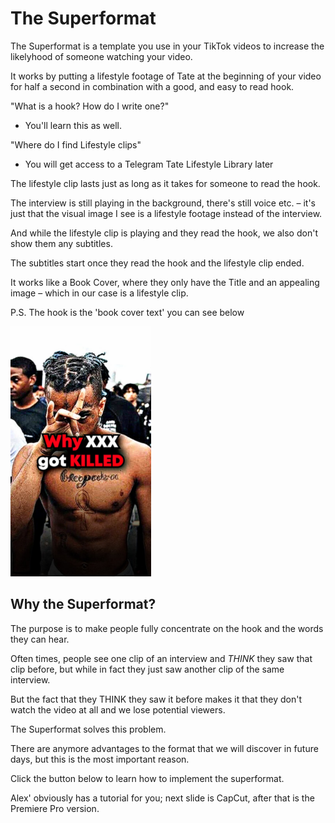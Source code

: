 # The Superformat

The Superformat is a template you use in your TikTok videos to increase the likelyhood of someone watching your video.

It works by putting a lifestyle footage of Tate at the beginning of your video for half a second in combination with a good, and easy to read hook.

"What is a hook? How do I write one?"

- You'll learn this as well.

"Where do I find Lifestyle clips"

- You will get access to a Telegram Tate Lifestyle Library later

The lifestyle clip lasts just as long as it takes for someone to read the hook.

The interview is still playing in the background, there's still voice etc. – it's just that the visual image I see is a lifestyle footage instead of the interview.

And while the lifestyle clip is playing and they read the hook, we also don't show them any subtitles.

The subtitles start once they read the hook and the lifestyle clip ended.

It works like a Book Cover, where they only have the Title and an appealing image – which in our case is a lifestyle clip.

P.S. The hook is the 'book cover text' you can see below

<img src="./assets/superformat.jpg" alt="Placement Zones" style="height: 400px;"/>

## Why the Superformat?

The purpose is to make people fully concentrate on the hook and the words they can hear.

Often times, people see one clip of an interview and *THINK* they saw that clip before, but while in fact they just saw another clip of the same interview.

But the fact that they THINK they saw it before makes it that they don't watch the video at all and we lose potential viewers.

The Superformat solves this problem.

There are anymore advantages to the format that we will discover in future days, but this is the most important reason.

Click the button below to learn how to implement the superformat.

Alex' obviously has a tutorial for you; next slide is CapCut, after that is the Premiere Pro version.